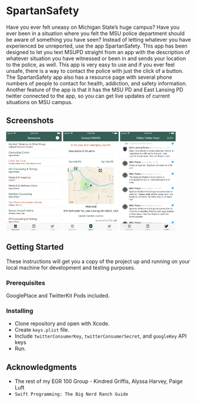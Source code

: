 # SpartanSafety

Have you ever felt uneasy on Michigan State’s huge campus? Have you ever been in a situation where you felt the MSU police department should be aware of something you have seen? Instead of letting whatever you have experienced be unreported, use the app SpartanSafety.
This app has been designed to let you text MSUPD straight from an app with the description of whatever situation you have witnessed or been in and sends your location to the police, as well.
This app is very easy to use and if you ever feel unsafe, there is a way to contact the police with just the click of a button. The SpartanSafety app also has a resource page with several phone numbers of people to contact for health, addiction, and safety information.
Another feature of the app is that it has the MSU PD and East Lansing PD twitter connected to the app, so you can get live updates of current situations on MSU campus.

## Screenshots
<img src="Screen%20Shots/Simulator%20Screen%20Shot%20-%20iPhone%208%20-%202017-11-05%20at%2014.54.30.png" width="30%">
<img src="Screen%20Shots/Simulator%20Screen%20Shot%20-%20iPhone%208%20-%202017-11-05%20at%2014.54.37.png" width="30%">
<img src="Screen%20Shots/Simulator%20Screen%20Shot%20-%20iPhone%208%20-%202017-11-05%20at%2014.54.41.png" width="30%">

## Getting Started

These instructions will get you a copy of the project up and running on your local machine for development and testing purposes.

### Prerequisites

GooglePlace and TwitterKit Pods included.

### Installing

* Clone repository and open with Xcode.
* Create `keys.plist` file.
* Include `twitterConsumerKey`, `twitterConsumerSecret`, and `googleKey` API keys
* Run.

## Acknowledgments

* The rest of my EGR 100 Group - Kindred Griffis, Alyssa Harvey, Paige Luft
* `Swift Programming: The Big Nerd Ranch Guide`
